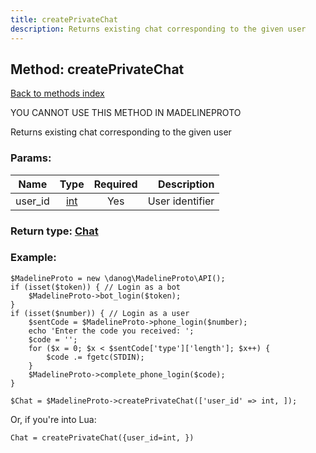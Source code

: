 ```yaml
---
title: createPrivateChat
description: Returns existing chat corresponding to the given user
---
```

## Method: createPrivateChat  
[Back to methods index](index.md)


YOU CANNOT USE THIS METHOD IN MADELINEPROTO


Returns existing chat corresponding to the given user

### Params:

| Name     |    Type       | Required | Description |
|----------|:-------------:|:--------:|------------:|
|user\_id|[int](../types/int.md) | Yes|User identifier|


### Return type: [Chat](../types/Chat.md)

### Example:


```
$MadelineProto = new \danog\MadelineProto\API();
if (isset($token)) { // Login as a bot
    $MadelineProto->bot_login($token);
}
if (isset($number)) { // Login as a user
    $sentCode = $MadelineProto->phone_login($number);
    echo 'Enter the code you received: ';
    $code = '';
    for ($x = 0; $x < $sentCode['type']['length']; $x++) {
        $code .= fgetc(STDIN);
    }
    $MadelineProto->complete_phone_login($code);
}

$Chat = $MadelineProto->createPrivateChat(['user_id' => int, ]);
```

Or, if you're into Lua:

```
Chat = createPrivateChat({user_id=int, })
```

